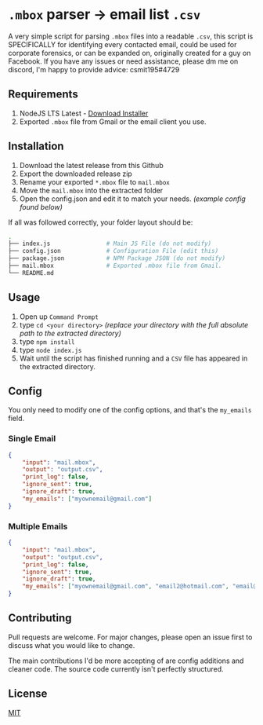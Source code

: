 # `.mbox` parser -> email list `.csv`

A very simple script for parsing `.mbox` files into a readable `.csv`, this script is SPECIFICALLY for identifying every contacted email, could be used for corporate  forensics, or can be expanded on, originally created for a guy on Facebook. If you have any issues or need assistance, please dm me on discord, I'm happy to provide advice: csmit195#4729

## Requirements
1. NodeJS LTS Latest - [Download  Installer](https://nodejs.org/en/download/)
2. Exported `.mbox` file from Gmail or the email client you use.

## Installation
1. Download the latest release from this Github
2. Export the downloaded release zip
3. Rename your exported `*.mbox` file to `mail.mbox`
4. Move the `mail.mbox` into the extracted folder
5. Open the config.json and edit it to match your needs. *(example config found below)*

If all was followed correctly, your folder layout should be:
```bash
.
├── index.js                # Main JS File (do not modify)
├── config.json             # Configuration File (edit this)
├── package.json            # NPM Package JSON (do not modify)
├── mail.mbox               # Exported .mbox file from Gmail.
└── README.md
```


## Usage
1. Open up `Command Prompt`
2. type `cd <your directory>` *(replace your directory with the full absolute path to the extracted directory)*
3. type `npm install`
4. type `node index.js`
5. Wait until the script has finished running and a `CSV` file has appeared in the extracted directory.

## Config
You only need to modify one of the config options, and that's the `my_emails` field.

### Single Email
```json
{
    "input": "mail.mbox",
    "output": "output.csv",
    "print_log": false,
    "ignore_sent": true,
    "ignore_draft": true,
    "my_emails": ["myownemail@gmail.com"]
}
```

### Multiple Emails
```json
{
    "input": "mail.mbox",
    "output": "output.csv",
    "print_log": false,
    "ignore_sent": true,
    "ignore_draft": true,
    "my_emails": ["myownemail@gmail.com", "email2@hotmail.com", "email@yourdomain.com"]
}
```

## Contributing
Pull requests are welcome. For major changes, please open an issue first to discuss what you would like to change.

The main contributions I'd be more accepting of are config additions and cleaner code. The source code currently isn't perfectly structured.

## License
[MIT](https://choosealicense.com/licenses/mit/)
